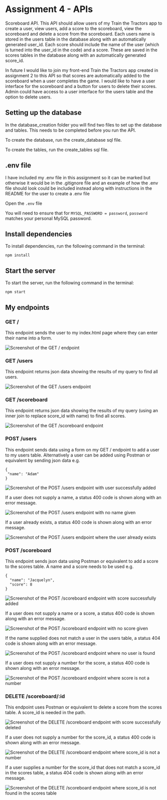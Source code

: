 # Assignment 4 - APIs

Scoreboard API. This API should allow users of my Train the Tractors app to create a user, view users, add a score to the scoreboard, view the scoreboard and delete a score from the scoreboard. Each users name is stored in the users table in the database along with an automatically generated user_id. Each score should include the name of the user (which is turned into the user_id in the code) and a score. These are saved in the scores tables in the database along with an automatically generated score_id.

In future I would like to join my front-end Train the Tractors app created in assignment 2 to this API so that scores are automatically added to the scoreboard when a user completes the game. I would like to have a user interface for the scoreboard and a button for users to delete their scores. Admin could have access to a user interface for the users table and the option to delete users.

## Setting up the database

In the database_creation folder you will find two files to set up the database and tables. This needs to be completed before you run the API.

To create the database, run the create_database sql file.

To create the tables, run the create_tables sql file.

## .env file

I have included my .env file in this assignment so it can be marked but otherwise it would be in the .gitignore file and an example of how the .env file should look could be included instead along with instructions in the README for the user to create a .env file

Open the `.env` file

You will need to ensure that for `MYSQL_PASSWORD = password`, `password` matches your personal MySQL password.

## Install dependencies

To install dependencies, run the following command in the terminal:

```
npm install
```

## Start the server

To start the server, run the following command in the terminal:

```
npm start
```

## My endpoints

### GET /

This endpoint sends the user to my index.html page where they can enter their name into a form.

![Screenshot of the GET / endpoint](./screenshots/screenshot_GET_root_endpoint.png)

### GET /users

This endpoint returns json data showing the results of my query to find all users.

![Screenshot of the GET /users endpoint](./screenshots/screenshot_GET_users_endpoint.png)

### GET /scoreboard

This endpoint returns json data showing the results of my query (using an inner join to replace score_id with name) to find all scores.

![Screenshot of the GET /scoreboard endpoint](./screenshots/screenshot_GET_scoreboard_endpoint.png)

### POST /users

This endpoint sends data using a form on my GET / endpoint to add a user to my users table.
Alternatively a user can be added using Postman or equivalent by sending json data e.g.

```
{
 "name": "Adam"
}
```

![Screenshot of the POST /users endpoint with user successfully added](./screenshots/screenshot_POST_users_endpoint.png)

If a user does not supply a name, a status 400 code is shown along with an error message.

![Screenshot of the POST /users endpoint with no name given](./screenshots/screenshot_POST_users_endpoint_no_name_given.png)

If a user already exists, a status 400 code is shown along with an error message.

![Screenshot of the POST /users endpoint where the user already exists](./screenshots/screenshot_POST_users_endpoint_user_already_exists.png)

### POST /scoreboard

This endpoint sends json data using Postman or equivalent to add a score to the scores table. A name and a score needs to be used e.g.

```
{
  "name": "Jacquelyn",
  "score": 8
}
```

![Screenshot of the POST /scoreboard endpoint with score successfully added](./screenshots/screenshot_POST_scoreboard_endpoint.png)

If a user does not supply a name or a score, a status 400 code is shown along with an error message.

![Screenshot of the POST /scoreboard endpoint with no score given](./screenshots/screenshot_POST_scoreboard_endpoint_missing_score.png)

If the name supplied does not match a user in the users table, a status 404 code is shown along with an error message.

![Screenshot of the POST /scoreboard endpoint where no user is found](./screenshots/screenshot_POST_scoreboard_endpoint_user_not_found.png)

If a user does not supply a number for the score, a status 400 code is shown along with an error message.

![Screenshot of the POST /scoreboard endpoint where score is not a number](./screenshots/screenshot_POST_scoreboard_endpoint_score_not_a_number.png)

### DELETE /scoreboard/:id

This endpoint uses Postman or equivalent to delete a score from the scores table. A score_id is needed in the path.

![Screenshot of the DELETE /scoreboard endpoint with score successfully deleted](./screenshots/screenshot_DELETE_scoreboard_endpoint_success.png)

If a user does not supply a number for the score_id, a status 400 code is shown along with an error message.

![Screenshot of the DELETE /scoreboard endpoint where score_id is not a number](./screenshots/screenshot_DELETE_scoreboard_endpoint_scoreId_not_a_number.png)

If a user supplies a number for the score_id that does not match a score_id in the scores table, a status 404 code is shown along with an error message.

![Screenshot of the DELETE /scoreboard endpoint where score_id is not found in the scores table](./screenshots/screenshot_DELETE_scoreboard_endpoint_scoreId_not_found.png)

